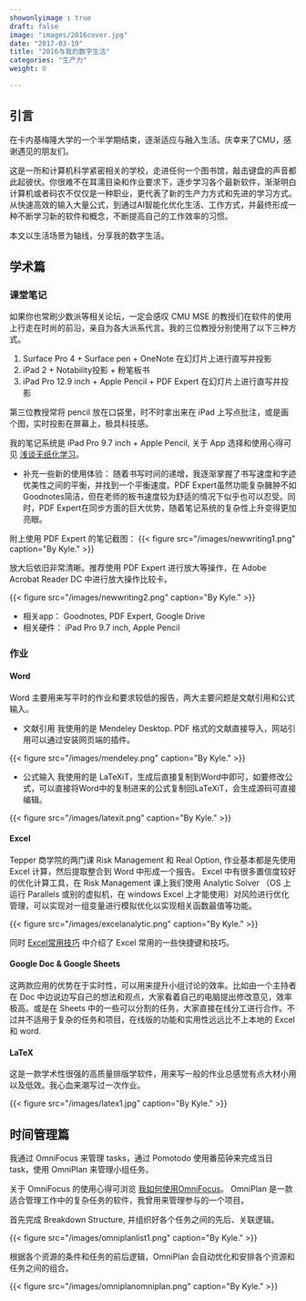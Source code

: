```yaml
---
showonlyimage : true
draft: false
image: "images/2016cover.jpg"
date: "2017-03-19"
title: "2016与我的数字生活"
categories: "生产力"
weight: 0

---
```


[1]: <http://zhikang.life/2016/11/08/electrical-notes/>
[2]: <http://zhikang.life/2016/11/17/excel/>
[3]: <http://zhikang.life/2016/10/14/my-way-OF/>

## 引言

在卡内基梅隆大学的一个半学期结束，逐渐适应与融入生活。庆幸来了CMU，感谢遇见的朋友们。
<!--more-->
这是一所和计算机科学紧密相关的学校，走进任何一个图书馆，敲击键盘的声音都此起彼伏。你很难不在耳濡目染和作业要求下，逐步学习各个最新软件，渐渐明白计算机或者码农不仅仅是一种职业，更代表了新的生产力方式和先进的学习方式。从快速高效的输入大量公式，到通过AI智能化优化生活、工作方式，并最终形成一种不断学习新的软件和概念，不断提高自己的工作效率的习惯。

本文以生活场景为轴线，分享我的数字生活。

## 学术篇
### 课堂笔记
如果你也常刷少数派等相关论坛，一定会感叹 CMU MSE 的教授们在软件的使用上行走在时尚的前沿，亲自为各大派系代言。我的三位教授分别使用了以下三种方式。

1. Surface Pro 4 + Surface pen + OneNote 在幻灯片上进行直写并投影
2. iPad 2 + Notability投影 + 粉笔板书
3. iPad Pro 12.9 inch + Apple Pencil + PDF Expert 在幻灯片上进行直写并投影

第三位教授常将 pencil 放在口袋里，时不时拿出来在 iPad 上写点批注，或是画个图，实时投影在屏幕上，极具科技感。

我的笔记系统是 iPad Pro 9.7 inch + Apple Pencil, 关于 App 选择和使用心得可见 [浅谈无纸化学习][1]。

- 补充一些新的使用体验： 随着书写时间的递增，我逐渐掌握了书写速度和字迹优美性之间的平衡，并找到一个平衡速度。PDF Expert虽然功能复杂臃肿不如Goodnotes简洁，但在老师的板书速度较为舒适的情况下似乎也可以忍受。同时，PDF Expert在同步方面的巨大优势，随着笔记系统的复杂性上升变得更加亮眼。

附上使用 PDF Expert 的笔记截图：
{{< figure src="/images/newwriting1.png" caption="By Kyle." >}}

放大后依旧非常清晰。推荐使用 PDF Expert 进行放大等操作，在 Adobe Acrobat Reader DC 中进行放大操作比较卡。

{{< figure src="/images/newwriting2.png" caption="By Kyle." >}}

- 相关app： Goodnotes, PDF Expert, Google Drive
- 相关硬件： iPad Pro 9.7 inch, Apple Pencil

### 作业

#### Word 

Word 主要用来写平时的作业和要求较低的报告，两大主要问题是文献引用和公式输入。

- 文献引用
我使用的是 Mendeley Desktop. PDF 格式的文献直接导入，网站引用可以通过安装网页端的插件。

{{< figure src="/images/mendeley.png" caption="By Kyle." >}}


- 公式输入
我使用的是 LaTeXiT，生成后直接复制到Word中即可，如要修改公式，可以直接将Word中的复制进来的公式复制回LaTeXiT，会生成源码可直接编辑。

{{< figure src="/images/latexit.png" caption="By Kyle." >}}

#### Excel
Tepper 商学院的两门课 Risk Management 和 Real Option, 作业基本都是先使用 Excel 计算，然后提取整合到 Word 中形成一个报告。 Excel 中有很多置信度较好的优化计算工具，在 Risk Management 课上我们使用 Analytic Solver （OS 上运行 Parallels 或别的虚拟机，在 windows Excel 上才能使用）对风险进行优化管理，可以实现对一组变量进行模拟优化以实现相关函数最值等功能。

{{< figure src="/images/excelanalytic.png" caption="By Kyle." >}}

同时 [Excel常用技巧][2] 中介绍了 Excel 常用的一些快捷键和技巧。

#### Google Doc & Google Sheets
这两款应用的优势在于实时性，可以用来提升小组讨论的效率。比如由一个主持者在 Doc 中边说边写自己的想法和观点，大家看着自己的电脑提出修改意见，效率极高。或是在 Sheets 中的一些可以分割的任务，大家直接在线分工进行合作。不过并不适用于复杂的任务和项目，在线版的功能和实用性远远比不上本地的 Excel 和 word.

#### LaTeX
这是一款学术性很强的高质量排版学软件，用来写一般的作业总感觉有点大材小用以及低效。我心血来潮写过一次作业。

{{< figure src="/images/latex1.jpg" caption="By Kyle." >}}

## 时间管理篇
我通过 OmniFocus 来管理 tasks，通过 Pomotodo 使用番茄钟来完成当日 task，使用 OmniPlan 来管理小组任务。

关于 OmniFocus 的使用心得可浏览 [我如何使用OmniFocus][3]。
OmniPlan 是一款适合管理工作中的复杂任务的软件，我曾用来管理参与的一个项目。

首先完成 Breakdown Structure, 并组织好各个任务之间的先后、关联逻辑。


{{< figure src="/images/omniplanlist1.png" caption="By Kyle." >}}


根据各个资源的条件和任务的前后逻辑，OmniPlan 会自动优化和安排各个资源和任务之间的组合。

{{< figure src="/images/omniplanomniplan.png" caption="By Kyle." >}}
